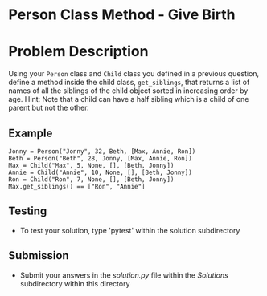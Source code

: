 # Person Class Method - Give Birth

# Problem Description
Using your `Person` class and `Child` class you defined in a previous question, define a method inside the child class, `get_siblings`, that returns a list of names of all the siblings of the child object sorted in increasing order by age.
Hint: Note that a child can have a half sibling which is a child of one parent but not the other.

 ## Example
 ```
 Jonny = Person("Jonny", 32, Beth, [Max, Annie, Ron])
 Beth = Person("Beth", 28, Jonny, [Max, Annie, Ron])
 Max = Child("Max", 5, None, [], [Beth, Jonny])
 Annie = Child("Annie", 10, None, [], [Beth, Jonny])
 Ron = Child("Ron", 7, None, [], [Beth, Jonny])
 Max.get_siblings() == ["Ron", "Annie"]
 ```

## Testing
* To test your solution, type 'pytest' within the solution subdirectory

## Submission
* Submit your answers in the *solution.py* file within the *Solutions* subdirectory within this directory
